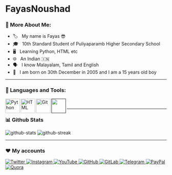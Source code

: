 # FayasNoushad

### 🧐 More About Me:

- 🏷️ &nbsp; My name is Fayas 😎
- 🎓 &nbsp; 10th Standard Student of Puliyaparamb Higher Secondary School
- 🖥️ &nbsp; Learning Python, HTML etc
- 🌐 &nbsp; An Indian 🇮🇳
- 🗣️ &nbsp; I know Malayalam, Tamil and English
- 🎂 &nbsp; I am born on 30th December in 2005 and I am a 15 years old boy

---

### 🔨 Languages and Tools:
<a href="https://www.python.org" target="_blank"><img align="left" alt="Python" height ="45px" src="https://raw.githubusercontent.com/rahul-jha98/README_icons/38730c17186b005ac1045f566706367f4de74595/language_and_tools/square/python/python.svg"/></a>
<a href="https://html.spec.whatwg.org/" target="_blank"><img align="left" alt="HTML" height ="45px" src="https://raw.githubusercontent.com/rahul-jha98/README_icons/38730c17186b005ac1045f566706367f4de74595/language_and_tools/square/html/html.svg"/></a>
<a href="https://git-scm.com/" target="_blank"><img align="left" alt="Git" height ="45px" src="https://raw.githubusercontent.com/rahul-jha98/github_readme_icons/main/language_and_tools/square/git-scm/git-scm.svg"/></a>
<a href="" target="_blank"><img align="left" alt="" height ="45px" src=""/></a>

<br>


---

### 📊 Github Stats

<p align="left">
    <img alt="github-stats"
        src="https://github-stats.fayas.cf/api?username=FayasNoushad&show_icons=true&count_private=true&include_all_commits=true&custom_title=Stats"
    />
    <img alt="github-streak"
        src="https://github-readme-streak-stats.herokuapp.com?user=FayasNoushad"
    />
</p>

---

### ❤️ My accounts
<p align="left">
    <a href="https://twitter.com/FayasNoushad">
        <img src="https://img.shields.io/badge/Twitter-white?&style=for-the-badge&logo=twitter"
             alt="Twitter"
        >
    </a>
    <a href="https://instagram.com/TheFayas">
        <img src="https://img.shields.io/badge/Instagram-white?&style=for-the-badge&logo=instagram"
             alt="Instagram"
        >
    </a>
    <a href="https://youtube.com/channel/UCqC-Yzy8J9FuTH_lDRhBMCA">
        <img src="https://img.shields.io/badge/YouTube-white?&style=for-the-badge&logo=youtube&logoColor=red"
             alt="YouTube"
        >
    </a>
    <a href="https://github.com/FayasNoushad">
        <img src="https://img.shields.io/badge/GitHub-white?&style=for-the-badge&logo=github&logoColor=black"
             alt="GitHub"
        >
    </a>
    <a href="https://gitlab.com/FayasNoushad">
        <img src="https://img.shields.io/badge/GitLab-white?&style=for-the-badge&logo=gitlab&logoColor=red"
             alt="GitLab"
        >
    </a>
    <a href="https://telegram.me/FayasNoushad">
        <img src="https://img.shields.io/badge/Telegram-white?&style=for-the-badge&logo=telegram"
             alt="Telegram"
        >
    </a>
    <a href="https://paypal.me/FayasNoushad">
        <img src="https://img.shields.io/badge/PayPal-white?&style=for-the-badge&logo=paypal"
             alt="PayPal"
        >
    </a>
    <a href="https://www.quora.com/profile/Fayas-Noushad-1">
        <img src="https://img.shields.io/badge/Quora-white?&style=for-the-badge&logo=quora&logoColor=red"
             alt="Quora"
        >
    </a>
</p>

